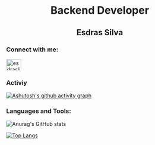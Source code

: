 <h1 align="center">Backend Developer</h1>
<h2 align="center">Esdras Silva</h2>

<h3 align="left">Connect with me:</h3>
<p align="left">
<a href="https://linkedin.com/in/esdraslimasilva" target="_blank"><img align="center" src="https://raw.githubusercontent.com/rahuldkjain/github-profile-readme-generator/master/src/images/icons/Social/linked-in-alt.svg" alt="esdraslimasilva" height="30" width="40" /></a>
</p>

<h3>Activiy</h3>

[![Ashutosh's github activity graph](https://github-readme-activity-graph.vercel.app/graph?username=EsdrasLimaSilva&theme=rogue)](https://github.com/ashutosh00710/github-readme-activity-graph)

<h3 align="left">Languages and Tools:</h3>

![Anurag's GitHub stats](https://github-readme-stats.vercel.app/api?username=EsdrasLimaSilva&show_icons=true&theme=dark)
  
[![Top Langs](https://github-readme-stats.vercel.app/api/top-langs/?username=EsdrasLimaSilva&layout=donut-vertical&theme=dark)](https://github.com/anuraghazra/github-readme-stats)


